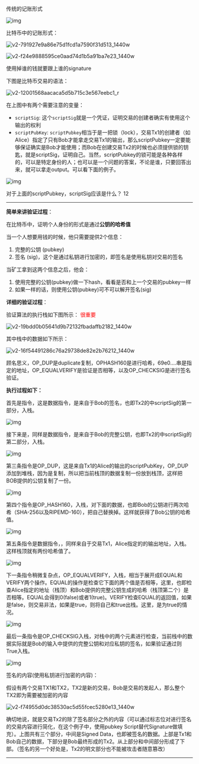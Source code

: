 



传统的记账形式

![img](https://pic3.zhimg.com/80/v2-b8db364a82fc9eac63369789b7477eda_1440w.jpg)

比特币中的记账形式：

![v2-791927e9a86e75d1fcd1a7590f31d513_1440w](https://pic4.zhimg.com/80/v2-791927e9a86e75d1fcd1a7590f31d513_1440w.jpg)

![v2-f24e9888595ce0aad74d1b5a91ba7e23_1440w](https://pic4.zhimg.com/80/v2-f24e9888595ce0aad74d1b5a91ba7e23_1440w.jpg)

使用掉谁的钱就要跟上谁的signature

下图是比特币交易的语法：

![v2-12001568aacaca5d5b715c3e567eebc1_r](https://pic2.zhimg.com/v2-12001568aacaca5d5b715c3e567eebc1_r.jpg)

在上图中有两个需要注意的变量：

- `scriptSig`: 这个`scriptSig`就是一个凭证，证明交易的创建者确实有使用这个输出的权利
- `scriptPubKey`: `scriptPubkey`相当于是一把锁（lock），交易Tx1的创建者（如Alice）指定了只有Bob才能拿走交易Tx1的输出，那么scriptPubkey一定要能够保证确实是Bob才能使用；而Bob在创建交易Tx2的时候也必须提供锁的钥匙，就是scriptSig，证明自己。当然，scriptPubkey的锁可能是各种各样的，可以是特定身份的人；也可以是一个问题的答案，不论是谁，只要回答出来，就可以拿走output。可以看下面的例子。

![img](https://pic3.zhimg.com/80/v2-6535f8c750f3844b5bd8cb6f38ecad66_1440w.png)

对于上面的scriptPubkey，scriptSig应该是什么？ 12

---

**简单来讲验证过程**：

在比特币中，证明个人身份的形式是通过**公钥的哈希值**

当一个人想要用钱的时候，他只需要提供2个信息：

1. 完整的公钥 (pubkey)
2. 签名 (sig)，这个是通过私钥进行加密的，即签名是使用私钥对交易的签名

当矿工拿到这两个信息之后，他会：

1. 使用完整的公钥(pubkey)做一下hash，看看是否和上一个交易的pubkey一样
2. 如果一样的话，则使用公钥(pubkey)可不可以解开签名(sig)

**详细的验证过程**：

验证算法的执行栈如下图所示： <span style="color:red">很重要</span>

![v2-19bdd0b05641d9b72132fbadaffb2182_1440w](https://pic3.zhimg.com/80/v2-19bdd0b05641d9b72132fbadaffb2182_1440w.jpg)

其中栈中的数据如下所示：

![v2-16f54491286c76a29738de82e2b76212_1440w](https://pic3.zhimg.com/80/v2-16f54491286c76a29738de82e2b76212_1440w.jpg)

顾名思义，OP_DUP是duplicate复制，OPHASH160是进行哈希，69e0....串是指定的地址，OP_EQUALVERIFY是验证是否相等，以及OP_CHECKSIG是进行签名验证。

**执行过程如下：**

首先是<sig>指令，这是数据指令，是来自于Bob的签名，也即Tx2的中scriptSig的第一部分，入栈。

![img](https://pic3.zhimg.com/80/v2-172ad1027071ccee9690ceb52e255e5e_1440w.jpg)

接下来是<pubkey>，同样是数据指令，是来自于Bob的完整公钥，也即Tx2的中scriptSig的第二部分，入栈。

![img](https://pic1.zhimg.com/80/v2-b2a4f49d5661206b6017c1115f221328_1440w.jpg)

第三条指令是OP_DUP，这是来自Tx1的Alice的输出的scriptPubKey，OP_DUP添加到堆栈，因为是复制，所以把当前栈顶的数据复制一份放到栈顶，这样把BOB提供的公钥复制了一份。

![img](https://pic1.zhimg.com/80/v2-0ed32e1c3d8651d075125b1b2d39c1ec_1440w.jpg)

第四个指令是OP_HASH160，入栈，对下面的数据，也即Bob的公钥进行两次哈希（SHA-256以及RIPEMD-160），把自己替换掉。这样就获得了Bob公钥的哈希值。

![img](https://pic2.zhimg.com/80/v2-b2a4bdd84d63bc7e1a9db35652d96095_1440w.jpg)

第五条指令是数据指令，<pubkeyhash>，同样来自于交易Tx1，Alice指定的的输出地址，入栈。这样栈顶就有两份哈希值了。

![img](https://pic2.zhimg.com/80/v2-bf736e086543af02bd6e6263d5d02019_1440w.jpg)

下一条指令稍微复杂点，OP_EQUALVERIFY，入栈，相当于展开成EQUAL和VERIFY两个操作。EQUAL的操作是检查它下面的两个值是否相等，这里，也即检查Alice指定的地址（栈顶）和Bob提供的完整公钥生成的哈希（栈顶第二个）是否相等。EQUAL会得到0(false)或者1(true)。VERIFY检查EQUAL的返回值，如果是false，则交易非法，如果是true，则将自己和true出栈。这里，是为true的情况。

![img](https://pic4.zhimg.com/80/v2-29f5a864706c805a0989cf4c57caf38b_1440w.jpg)

最后一条指令是OP_CHECKSIG入栈，对栈中的两个元素进行检查，当前栈中的数据实际就是Bob的输入中提供的完整公钥和对应私钥的签名，如果验证通过则True入栈。

![img](https://pic2.zhimg.com/80/v2-ae3e75f49a7a4539d98db4a3c61b81f5_1440w.jpg)



签名的内容(使用私钥进行加密的内容)：

假设有两个交易TX1和TX2，TX2是新的交易，Bob是交易的发起人，那么整个TX2即为需要被加密的内容

![v2-f74955d0dc38530ac5d55fcec5280e13_1440w](https://pic4.zhimg.com/80/v2-f74955d0dc38530ac5d55fcec5280e13_1440w.jpg)

确切地说，就是交易Tx2的除了签名部分之外的内容（可以通过标志位对进行签名的交易内容进行简化，在这个例子中，使用pubkey Script替代Signature做填充）。上图共有三个部分，中间是Signed Data，也即被签名的数据。上部是Tx1和Bob自己的数据，下部分是Bob最终形成的Tx2。从上部分和中间部分形成了下部。（签名的另一个好处是，Tx2的明文部分也不能被攻击者随意篡改）

---


